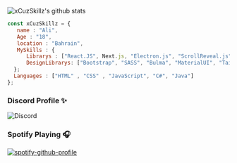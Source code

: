 ![xCuzSkillz's github stats](https://github-readme-stats.vercel.app/api?username=xCuzSkillz&show_icons=true&theme=nightowl)
```js
const xCuzSkillz = {
   name : "Ali",
   Age : "18",
   location : "Bahrain",
   MySkills : {
      Librarys : ["React.JS", Next.js, "Electron.js", "ScrollReveal.js"],
      DesignLibrarys: ["Bootstrap", "SASS", "Bulma", "MaterialUI", "Tailwind"]
  };
  Languages : ["HTML" , "CSS" , "JavaScript", "C#", "Java"]
};
```

### Discord Profile ✨
![Discord](https://discord.c99.nl/widget/theme-1/323930938125844480.png)

### Spotify Playing 🎧
[![spotify-github-profile](https://spotify-github-profile.vercel.app/api/view?uid=bb5e7y8mfcco6zb9axn8a3cq6&cover_image=true&theme=default)](https://spotify-github-profile.vercel.app/api/view?uid=13dc3f2e77d748cc942faa51e80dbc42&redirect=true)
